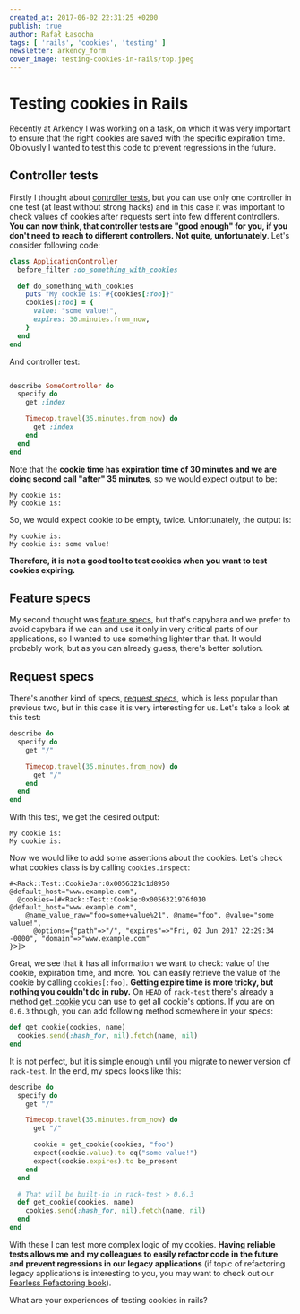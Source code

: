 ```yaml
---
created_at: 2017-06-02 22:31:25 +0200
publish: true
author: Rafał Łasocha
tags: [ 'rails', 'cookies', 'testing' ]
newsletter: arkency_form
cover_image: testing-cookies-in-rails/top.jpeg
---
```


# Testing cookies in Rails

Recently at Arkency I was working on a task, on which it was very important to 
ensure that the right cookies are saved with the specific expiration time. Obiovusly 
I wanted to test this code to prevent regressions in the future.

<!-- more -->

## Controller tests

Firstly I thought about [controller tests](https://relishapp.com/rspec/rspec-rails/v/3-6/docs/controller-specs), but you can use only one controller in
one test (at least without strong hacks) and in this case it was important to check
values of cookies after requests sent into few different controllers. **You can now think, that controller
tests are "good enough" for you, if you don't need to reach to different controllers. Not quite, unfortunately**.
Let's consider following code:

```ruby
class ApplicationController
  before_filter :do_something_with_cookies

  def do_something_with_cookies
    puts "My cookie is: #{cookies[:foo]}"
    cookies[:foo] = {
      value: "some value!",
      expires: 30.minutes.from_now,
    }
  end
end
```

And controller test:

```ruby

describe SomeController do
  specify do
    get :index

    Timecop.travel(35.minutes.from_now) do
      get :index
    end
  end
end
```

Note that the **cookie time has expiration time of 30 minutes and we are doing second call
"after" 35 minutes**, so we would expect output to be:

```
My cookie is:
My cookie is:
```

So, we would expect cookie to be empty, twice. Unfortunately, the output is:

```
My cookie is:
My cookie is: some value!
```

**Therefore, it is not a good tool to test cookies when you want to test cookies
expiring.**

## Feature specs

My second thought was [feature specs](https://relishapp.com/rspec/rspec-rails/v/3-6/docs/feature-specs/feature-spec), but that's capybara and we prefer to avoid capybara if we can
and use it only in very critical parts of our applications, so I wanted to use something lighter than that.
It would probably work, but as you can already guess, there's better solution.

## Request specs

There's another kind of specs, [request specs](https://relishapp.com/rspec/rspec-rails/v/3-6/docs/request-specs/request-spec), which is less popular than previous two, but in this
case it is very interesting for us. Let's take a look at this test:

```ruby
describe do
  specify do
    get "/"

    Timecop.travel(35.minutes.from_now) do
      get "/"
    end
  end
end
```

With this test, we get the desired output:

```
My cookie is:
My cookie is:
```

Now we would like to add some assertions about the cookies. Let's check what
cookies class is by calling `cookies.inspect`:

```
#<Rack::Test::CookieJar:0x0056321c1d8950 @default_host="www.example.com", 
  @cookies=[#<Rack::Test::Cookie:0x0056321976f010 @default_host="www.example.com", 
    @name_value_raw="foo=some+value%21", @name="foo", @value="some value!", 
      @options={"path"=>"/", "expires"=>"Fri, 02 Jun 2017 22:29:34 -0000", "domain"=>"www.example.com"
}>]>
```

Great, we see that it has all information we want to check: value of the cookie,
expiration time, and more. You can easily retrieve the value of the cookie by calling
`cookies[:foo]`. **Getting expire time is more tricky, but nothing you couldn't do in ruby.**
On `HEAD` of `rack-test` there's already a method [get_cookie](https://github.com/rack-test/rack-test/blob/a396bd16a1bcdb8a3fc668bd238688911db32199/lib/rack/test/cookie_jar.rb#L130-L132) you can use to get all cookie's options.
If you are on `0.6.3` though, you can add following method somewhere in your specs:

```ruby
def get_cookie(cookies, name)
  cookies.send(:hash_for, nil).fetch(name, nil)
end
```

It is not perfect, but it is simple enough until you migrate to newer version of `rack-test`. In the end, my specs looks like this:

```ruby
describe do
  specify do
    get "/"

    Timecop.travel(35.minutes.from_now) do
      get "/"

      cookie = get_cookie(cookies, "foo")
      expect(cookie.value).to eq("some value!")
      expect(cookie.expires).to be_present
    end
  end

  # That will be built-in in rack-test > 0.6.3
  def get_cookie(cookies, name)
    cookies.send(:hash_for, nil).fetch(name, nil)
  end
end
```

With these I can test more complex logic of my cookies. **Having reliable tests
allows me and my colleagues to easily refactor code in the future and prevent
regressions in our legacy applications** (if topic of refactoring legacy applications
is interesting to you, you may want to check out our [Fearless Refactoring book](http://rails-refactoring.com/)).

What are your experiences of testing cookies in rails?
